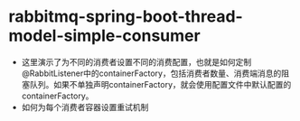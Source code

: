 
# rabbitmq-spring-boot-thread-model-simple-consumer
* 这里演示了为不同的消费者设置不同的消费配置，也就是如何定制@RabbitListener中的containerFactory，包括消费者数量、消费端消息的阻塞队列。如果不单独声明containerFactory，就会使用配置文件中默认配置的containerFactory。
* 如何为每个消费者容器设置重试机制